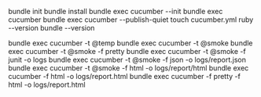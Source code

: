bundle init
bundle install
bundle exec cucumber --init
bundle exec cucumber
bundle exec cucumber --publish-quiet
touch cucumber.yml 
ruby --version
bundle --version

bundle exec cucumber -t @temp
bundle exec cucumber -t @smoke
bundle exec cucumber -t @smoke -f pretty
bundle exec cucumber -t @smoke -f junit -o logs
bundle exec cucumber -t @smoke -f json -o logs/report.json
bundle exec cucumber -t @smoke -f html -o logs/report/html
bundle exec cucumber -f html -o logs/report.html
bundle exec cucumber -f pretty -f html -o logs/report.html 
